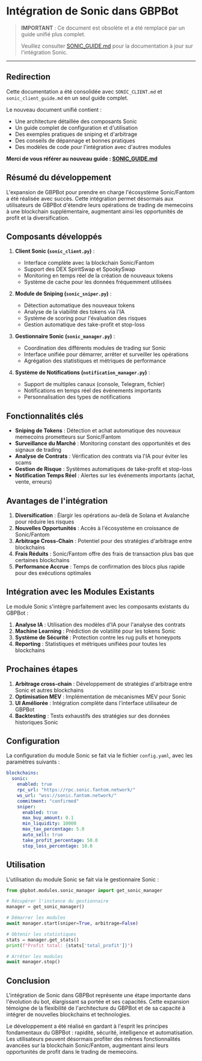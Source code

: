 # Intégration de Sonic dans GBPBot

> **IMPORTANT** : Ce document est obsolète et a été remplacé par un guide unifié plus complet.
> 
> Veuillez consulter [SONIC_GUIDE.md](SONIC_GUIDE.md) pour la documentation à jour sur l'intégration Sonic.

---

## Redirection

Cette documentation a été consolidée avec `SONIC_CLIENT.md` et `sonic_client_guide.md` en un seul guide complet.

Le nouveau document unifié contient :
- Une architecture détaillée des composants Sonic
- Un guide complet de configuration et d'utilisation
- Des exemples pratiques de sniping et d'arbitrage
- Des conseils de dépannage et bonnes pratiques
- Des modèles de code pour l'intégration avec d'autres modules

**Merci de vous référer au nouveau guide : [SONIC_GUIDE.md](SONIC_GUIDE.md)**

## Résumé du développement

L'expansion de GBPBot pour prendre en charge l'écosystème Sonic/Fantom a été réalisée avec succès. Cette intégration permet désormais aux utilisateurs de GBPBot d'étendre leurs opérations de trading de memecoins à une blockchain supplémentaire, augmentant ainsi les opportunités de profit et la diversification.

## Composants développés

1. **Client Sonic (`sonic_client.py`)** :
   - Interface complète avec la blockchain Sonic/Fantom
   - Support des DEX SpiritSwap et SpookySwap
   - Monitoring en temps réel de la création de nouveaux tokens
   - Système de cache pour les données fréquemment utilisées

2. **Module de Sniping (`sonic_sniper.py`)** :
   - Détection automatique des nouveaux tokens
   - Analyse de la viabilité des tokens via l'IA
   - Système de scoring pour l'évaluation des risques
   - Gestion automatique des take-profit et stop-loss

3. **Gestionnaire Sonic (`sonic_manager.py`)** :
   - Coordination des différents modules de trading sur Sonic
   - Interface unifiée pour démarrer, arrêter et surveiller les opérations
   - Agrégation des statistiques et métriques de performance

4. **Système de Notifications (`notification_manager.py`)** :
   - Support de multiples canaux (console, Telegram, fichier)
   - Notifications en temps réel des événements importants
   - Personnalisation des types de notifications

## Fonctionnalités clés

- **Sniping de Tokens** : Détection et achat automatique des nouveaux memecoins prometteurs sur Sonic/Fantom
- **Surveillance du Marché** : Monitoring constant des opportunités et des signaux de trading
- **Analyse de Contrats** : Vérification des contrats via l'IA pour éviter les scams
- **Gestion de Risque** : Systèmes automatiques de take-profit et stop-loss
- **Notification Temps Réel** : Alertes sur les événements importants (achat, vente, erreurs)

## Avantages de l'intégration

1. **Diversification** : Élargir les opérations au-delà de Solana et Avalanche pour réduire les risques
2. **Nouvelles Opportunités** : Accès à l'écosystème en croissance de Sonic/Fantom
3. **Arbitrage Cross-Chain** : Potentiel pour des stratégies d'arbitrage entre blockchains
4. **Frais Réduits** : Sonic/Fantom offre des frais de transaction plus bas que certaines blockchains
5. **Performance Accrue** : Temps de confirmation des blocs plus rapide pour des exécutions optimales

## Intégration avec les Modules Existants

Le module Sonic s'intègre parfaitement avec les composants existants du GBPBot :

1. **Analyse IA** : Utilisation des modèles d'IA pour l'analyse des contrats
2. **Machine Learning** : Prédiction de volatilité pour les tokens Sonic
3. **Système de Sécurité** : Protection contre les rug pulls et honeypots
4. **Reporting** : Statistiques et métriques unifiées pour toutes les blockchains

## Prochaines étapes

1. **Arbitrage cross-chain** : Développement de stratégies d'arbitrage entre Sonic et autres blockchains
2. **Optimisation MEV** : Implémentation de mécanismes MEV pour Sonic
3. **UI Améliorée** : Intégration complète dans l'interface utilisateur de GBPBot
4. **Backtesting** : Tests exhaustifs des stratégies sur des données historiques Sonic

## Configuration

La configuration du module Sonic se fait via le fichier `config.yaml`, avec les paramètres suivants :

```yaml
blockchains:
  sonic:
    enabled: true
    rpc_url: "https://rpc.sonic.fantom.network/"
    ws_url: "wss://sonic.fantom.network/"
    commitment: "confirmed"
    sniper:
      enabled: true
      max_buy_amount: 0.1
      min_liquidity: 10000
      max_tax_percentage: 5.0
      auto_sell: true
      take_profit_percentage: 50.0
      stop_loss_percentage: 10.0
```

## Utilisation

L'utilisation du module Sonic se fait via le gestionnaire Sonic :

```python
from gbpbot.modules.sonic_manager import get_sonic_manager

# Récupérer l'instance du gestionnaire
manager = get_sonic_manager()

# Démarrer les modules
await manager.start(sniper=True, arbitrage=False)

# Obtenir les statistiques
stats = manager.get_stats()
print(f"Profit total: {stats['total_profit']}")

# Arrêter les modules
await manager.stop()
```

## Conclusion

L'intégration de Sonic dans GBPBot représente une étape importante dans l'évolution du bot, élargissant sa portée et ses capacités. Cette expansion témoigne de la flexibilité de l'architecture du GBPBot et de sa capacité à intégrer de nouvelles blockchains et technologies.

Le développement a été réalisé en gardant à l'esprit les principes fondamentaux du GBPBot : rapidité, sécurité, intelligence et automatisation. Les utilisateurs peuvent désormais profiter des mêmes fonctionnalités avancées sur la blockchain Sonic/Fantom, augmentant ainsi leurs opportunités de profit dans le trading de memecoins. 
